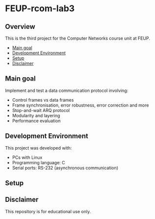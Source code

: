# FEUP-rcom-lab3

## Overview
This is the third project for the Computer Networks course unit at FEUP.

* [Main goal](#main-goal)
* [Development Environment](#development-environment)
* [Setup](#setup)
* [Disclaimer](#disclaimer)

## Main goal
Implement and test a data communication protocol involving:
* Control frames vs data frames
* Frame synchronisation, error robustness, error correction and more
* Stop-and-wait ARQ protocol
* Modularity and layering
* Performance evaluation
	
## Development Environment
This project was developed with:
* PCs with Linux 
* Programming language: C 
* Serial ports: RS-232 (asynchronous communication)
	
## Setup

## Disclaimer
This repository is for educational use only. 
